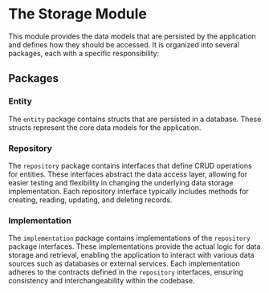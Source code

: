 # The Storage Module

This module provides the data models that are persisted by the application and defines how they should be accessed. It is organized into several packages, each with a specific responsibility:

## Packages

### Entity

The `entity` package contains structs that are persisted in a database. These structs represent the core data models for the application.

### Repository

The `repository` package contains interfaces that define CRUD operations for entities. These interfaces abstract the data access layer, allowing for easier testing and flexibility in changing the underlying data storage implementation. Each repository interface typically includes methods for creating, reading, updating, and deleting records.

### Implementation

The `implementation` package contains implementations of the `repository` package interfaces. These implementations provide the actual logic for data storage and retrieval, enabling the application to interact with various data sources such as databases or external services. Each implementation adheres to the contracts defined in the `repository` interfaces, ensuring consistency and interchangeability within the codebase.
